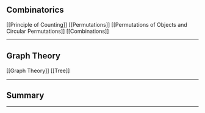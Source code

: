 ## Combinatorics
[[Principle of Counting]]
[[Permutations]]
[[Permutations of Objects and Circular Permutations]]
[[Combinations]]
___
## Graph Theory
[[Graph Theory]]
[[Tree]]
___
## Summary
___